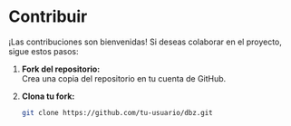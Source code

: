 # Contribuir

¡Las contribuciones son bienvenidas! Si deseas colaborar en el proyecto, sigue estos pasos:

1. **Fork del repositorio:**  
   Crea una copia del repositorio en tu cuenta de GitHub.

2. **Clona tu fork:**

   ```bash
   git clone https://github.com/tu-usuario/dbz.git
